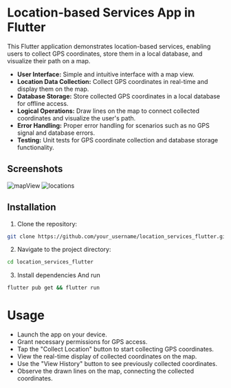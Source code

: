 # Location-based Services App in Flutter

This Flutter application demonstrates location-based services, enabling users to collect GPS coordinates, store them in a local database, and visualize their path on a map.

- **User Interface:** Simple and intuitive interface with a map view.
- **Location Data Collection:** Collect GPS coordinates in real-time and display them on the map.
- **Database Storage:** Store collected GPS coordinates in a local database for offline access.
- **Logical Operations:** Draw lines on the map to connect collected coordinates and visualize the user's path.
- **Error Handling:** Proper error handling for scenarios such as no GPS signal and database errors.
- **Testing:** Unit tests for GPS coordinate collection and database storage functionality.

## Screenshots

![mapView](https://github.com/shuhaibkt02/location_service/assets/111732518/e02921f6-c266-4f99-b6f3-024c8a8fc859) ![locations](https://github.com/shuhaibkt02/location_service/assets/111732518/0d959c53-e5ed-4b6c-a6d5-64ae9839b0f0)



## Installation

1. Clone the repository:

```bash
git clone https://github.com/your_username/location_services_flutter.git
```
2. Navigate to the project directory:
```bash
cd location_services_flutter
```
3. Install dependencies And run
```bash
flutter pub get && flutter run 
```

# Usage
- Launch the app on your device.
- Grant necessary permissions for GPS access.
- Tap the "Collect Location" button to start collecting GPS coordinates.
- View the real-time display of collected coordinates on the map.
- Use the "View History" button to see previously collected coordinates.
- Observe the drawn lines on the map, connecting the collected coordinates.
